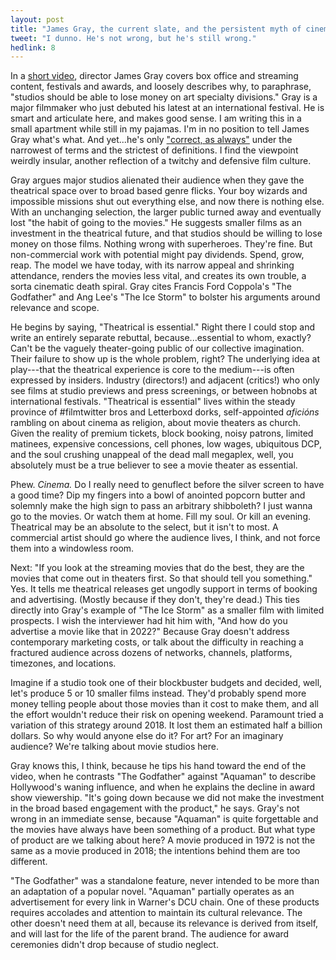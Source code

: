 ```yaml
---
layout: post
title: "James Gray, the current slate, and the persistent myth of cinema"
tweet: "I dunno. He's not wrong, but he's still wrong."
hedlink: 8
---
```

In a [short video](https://deadline.com/video/armageddon-time-james-gray-cannes-film-festival-box-office-streaming/), director James Gray covers box office and streaming content, festivals and awards, and loosely describes why, to paraphrase, "studios should be able to lose money on art specialty divisions." Gray is a major filmmaker who just debuted his latest at an international festival. He is smart and articulate here, and makes good sense. I am writing this in a small apartment while still in my pajamas. I'm in no position to tell James Gray what's what. And yet...he's only ["correct, as always"](https://twitter.com/SeanFennessey/status/1528526055916466176) under the narrowest of terms and the strictest of definitions. I find the viewpoint weirdly insular, another reflection of a twitchy and defensive film culture.<!--more-->

Gray argues major studios alienated their audience when they gave the theatrical space over to broad based genre flicks. Your boy wizards and impossible missions shut out everything else, and now there is nothing else. With an unchanging selection, the larger public turned away and eventually lost "the habit of going to the movies." He suggests smaller films as an investment in the theatrical future, and that studios should be willing to lose money on those films. Nothing wrong with superheroes. They're fine. But non-commercial work with potential might pay dividends. Spend, grow, reap. The model we have today, with its narrow appeal and shrinking attendance, renders the movies less vital, and creates its own trouble, a sorta cinematic death spiral. Gray cites Francis Ford Coppola's "The Godfather" and Ang Lee's "The Ice Storm" to bolster his arguments around relevance and scope.

He begins by saying, "Theatrical is essential." Right there I could stop and write an entirely separate rebuttal, because...essential to whom, exactly? Can't be the vaguely theater-going public of our collective imagination. Their failure to show up is the whole problem, right? The underlying idea at play---that the theatrical experience is core to the medium---is often expressed by insiders. Industry (directors!) and adjacent (critics!) who only see films at studio previews and press screenings, or between hobnobs at international festivals. "Theatrical is essential" lives within the steady province of #filmtwitter bros and Letterboxd dorks, self-appointed _aficións_ rambling on about cinema as religion, about movie theaters as church. Given the reality of premium tickets, block booking, noisy patrons, limited matinees, expensive concessions, cell phones, low wages, ubiquitous DCP, and the soul crushing unappeal of the dead mall megaplex, well, you absolutely must be a true believer to see a movie theater as essential.

Phew. _Cinema._ Do I really need to genuflect before the silver screen to have a good time? Dip my fingers into a bowl of anointed popcorn butter and solemnly make the high sign to pass an arbitrary shibboleth? I just wanna go to the movies. Or watch them at home. Fill my soul. Or kill an evening. Theatrical may be an absolute to the select, but it isn't to most. A commercial artist should go where the audience lives, I think, and not force them into a windowless room.

Next: "If you look at the streaming movies that do the best, they are the movies that come out in theaters first. So that should tell you something." Yes. It tells me theatrical releases get ungodly support in terms of booking and advertising. (Mostly because if they don't, they're dead.) This ties directly into Gray's example of "The Ice Storm" as a smaller film with limited prospects. I wish the interviewer had hit him with, "And how do you advertise a movie like that in 2022?" Because Gray doesn't address contemporary marketing costs, or talk about the difficulty in reaching a fractured audience across dozens of networks, channels, platforms, timezones, and locations.

Imagine if a studio took one of their blockbuster budgets and decided, well, let's produce 5 or 10 smaller films instead. They'd probably spend more money telling people about those movies than it cost to make them, and all the effort wouldn't reduce their risk on opening weekend. Paramount tried a variation of this strategy around 2018. It lost them an estimated half a billion dollars. So why would anyone else do it? For art? For an imaginary audience? We're talking about movie studios here.

Gray knows this, I think, because he tips his hand toward the end of the video, when he contrasts "The Godfather" against "Aquaman" to describe Hollywood's waning influence, and when he explains the decline in award show viewership. "It's going down because we did not make the investment in the broad based engagement with the product," he says. Gray's not wrong in an immediate sense, because "Aquaman" is quite forgettable and the movies have always have been something of a product. But what type of product are we talking about here? A movie produced in 1972 is not the same as a movie produced in 2018; the intentions behind them are too different.

"The Godfather" was a standalone feature, never intended to be more than an adaptation of a popular novel. "Aquaman" partially operates as an advertisement for every link in Warner's DCU chain. One of these products requires accolades and attention to maintain its cultural relevance. The other doesn't need them at all, because its relevance is derived from itself, and will last for the life of the parent brand. The audience for award ceremonies didn't drop because of studio neglect.
